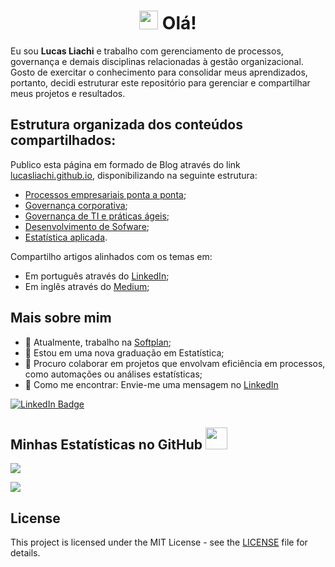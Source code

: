 <h1 align="center">
  <img src="https://raw.githubusercontent.com/MartinHeinz/MartinHeinz/master/wave.gif" width="30px"> Olá!
</h1>

Eu sou **Lucas Liachi** e trabalho com gerenciamento de processos, governança e demais disciplinas relacionadas à gestão organizacional. Gosto de exercitar o conhecimento para consolidar meus aprendizados, portanto, decidi estruturar este repositório para gerenciar e compartilhar meus projetos e resultados.

## Estrutura organizada dos conteúdos compartilhados:

Publico esta página em formado de Blog através do link [lucasliachi.github.io](https://lucasliachi.github.io/lucasliachi/), disponibilizando na seguinte estrutura:
- [Processos empresariais ponta a ponta](/content/repository/process/process.md);
- [Governança corporativa](/content/repository/governance-corp/governance-corp.md);
- [Governança de TI e práticas ágeis](/content/repository/governance-it/governance-it.md);
- [Desenvolvimento de Sofware](/content/repository/development/development.md);
- [Estatística aplicada](/content/repository/estats/estats.md).

Compartilho artigos alinhados com os temas em:
- Em português através do [LinkedIn](https://linkedin.com/in/lucasliachi);
- Em inglês através do [Medium](https://medium.com/@lucasliachi);

## Mais sobre mim
- 🔭 Atualmente, trabalho na [Softplan](https://www.softplan.com.br/);
- 🌱 Estou em uma nova graduação em Estatística;
- 👯 Procuro colaborar em projetos que envolvam eficiência em processos, como automações ou análises estatísticas;
- 📨 Como me encontrar: Envie-me uma mensagem no [LinkedIn](https://linkedin.com/in/lucasliachi)

[![LinkedIn Badge](https://img.shields.io/badge/-Lucas%20Liachi%20-blue?style=plastic&labelColor=blue&logo=LinkedIn&link=https://linkedin.com/in/lucasliachi)](https://linkedin.com/in/lucasliachi)

## Minhas Estatísticas no GitHub <img src="https://i.pinimg.com/originals/65/c4/f4/65c4f452571be1261e9c623f7da488ac.gif" width="35px">
![](https://github-readme-stats.vercel.app/api?username=lucasliachi&theme=blue-green)

![](https://github-readme-stats.vercel.app/api/top-langs/?username=lucasliachi&theme=blue-green)

## License
This project is licensed under the MIT License - see the [LICENSE](LICENSE) file for details.